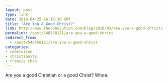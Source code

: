 ```yaml
---
layout: post
type: link
date: 2010-04-25 16:16:38 GMT
title: "Are You A Good Christ?"
link: http://www.therebelution.com/blog/2010/03/are-you-a-good-christ/
permalink: /post/548358121/are-you-a-good-christ
redirect_from: 
  - /post/548358121/are-you-a-good-christ
categories:
- rebelution
- christianity
- francis chan
---
```

Are you a good Christian or a good Christ? Whoa.